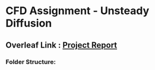 # CFD Assignment - Unsteady Diffusion 
## Overleaf Link : [Project Report](https://www.overleaf.com/8678412517chmxmhhgxtrg)
### Folder Structure:
